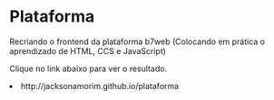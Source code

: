 # Plataforma
Recriando o frontend da plataforma b7web (Colocando em prática o aprendizado de HTML, CCS e JavaScript)

Clique no link abaixo para ver o resultado.
<li>http://jacksonamorim.github.io/plataforma</li>
